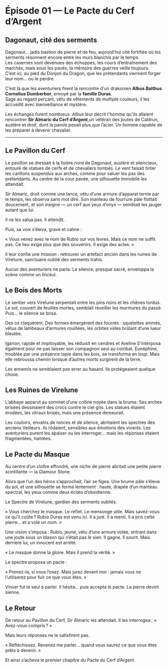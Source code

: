 # Épisode 01 — Le Pacte du Cerf d’Argent

## Dagonaut, cité des serments

Dagonaut… jadis bastion de pierre et de feu, aujourd’hui cité fortifiée où les serments résonnent encore entre les murs blanchis par le temps.  
Les casernes sont devenues des échoppes, les cours d’entraînement des marchés, mais sous les pavés, la mémoire des guerres veille toujours.  
C’est ici, au pied du Donjon du Dragon, que les prétendants viennent forger leur nom… ou le perdre.

C’est là que les aventuriers firent la rencontre d'un drakonien **Albus Balthus Cornelius Dumberbor**, envoyé par la **famille Duras**.  
Sage au regard perçant, vêtu de vêtements de multiple couleurs, il les accueillit avec bienveillance et mystère.

Les échanges furent nombreux. Albus leur décrit l'homme qu'ils allaient rencontrer **Sir Almaric du Cerf d’Argent**,un vétéran des joutes de Caldrun, austère et droit, dont la parole pesait plus que l’acier. Un homme capable de les préparer à devenir chevalier.  

---

## Le Pavillon du Cerf
Le pavillon se dressait à la lisière nord de Dagonaut, austère et silencieux, entouré de statues de cerfs et de chevaliers tombés. Le vent faisait tinter les carillons suspendus aux arches, comme pour saluer les pas des prétendants. Au centre de la cour pavée, une silhouette immobile les attendait.

Sir Almaric, droit comme une lance, vêtu d’une armure d’apparat ternie par le temps, les observa sans mot dire. Son manteau de fourrure pâle flottait doucement, et son insigne — un cerf aux yeux d’onyx — semblait les jauger autant que lui.

Il ne les salua pas. Il attendit.

Puis, sa voix s’éleva, grave et calme :

« Vous venez avec le nom de Rubio sur vos lèvres. Mais ce nom ne suffit pas. Ce lieu exige plus que des souvenirs. Il exige des actes. »

Il leur confia une mission : retrouver un artefact ancien dans les ruines de Virelune, sanctuaire oublié des serments trahis.

Aucun des aventuriers ne parla. Le silence, presque sacré, enveloppa la scène comme un linceul.

## Le Bois des Morts
Le sentier vers Virelune serpentait entre les pins noirs et les chênes tordus. Le sol, couvert de feuilles mortes, semblait réveiller les murmures du passé. Puis… le silence se brisa.

Des os claquèrent. Des formes émergèrent des fourrés : squelettes animés, vêtus de lambeaux d’armures rouillées, les orbites vides brûlant d’une lueur bleutée.

Igarion, rapide et impitoyable, les réduisit en cendres et Aveline S'interposa égalment pour ne pas laisser son compagnon seul au combat. Eunéphine, troublée par une présence tapie dans les bois, se transforma en loup. Mais elle rebroussa chemin lorsque d’autres morts surgirent de la terre.

Les ennemis ne semblaient pas errer au hasard. Ils protégeaient quelque chose.

## Les Ruines de Virelune
L’abbaye apparut au sommet d’une colline noyée dans la brume. Ses arches brisées dessinaient des crocs contre le ciel gris. Les statues étaient érodées, les vitraux brisés, mais une présence demeurait.

Les couloirs, envahis de ronces et de silence, abritaient les spectres des anciens Veilleurs. Ils rôdaient, sensibles aux émotions des vivants. Les aventuriers purent les apaiser ou les interroger… mais les réponses étaient fragmentées, hantées.

## Le Pacte du Masque
Au centre d’un cloître effondré, une niche de pierre abritait une petite pierre scintillante — la Glamour Stone.

Alors que l’un des héros s’approchait, l’air se figea. Une brume pâle s’éleva du sol, et une silhouette se forma lentement : haute, drapée d’un manteau spectral, les yeux comme deux éclats d’obsidienne.

Le Spectre de Virelune, gardien des serments oubliés.

« Vous cherchez le masque. Le reflet. Le mensonge utile. Mais savez-vous ce qu’il coûte ? Rubio Duras est venu ici. Il a juré. Il a menti. Il a pris cette pierre… et a volé un nom. »

Une vision s’imposa : Rubio, jeune, vêtu d’une armure volée, entrant dans une joute sous un blason qui n’était pas le sien. Il gagne. Il sourit. Mais derrière lui, un innocent est arrêté.

« Le masque donne la gloire. Mais il prend la vérité. »

Le spectre proposa un pacte :

« Prenez-la, si vous l’osez. Mais jurez devant moi : jamais vous ne l’utiliserez pour fuir ce que vous êtes. »

Vinver fut le seul à parler. Il hésita… puis accepta le pacte. La pierre devint sienne.

## Le Retour
De retour au Pavillon du Cerf, Sir Almaric les attendait. Il les interrogea : « Avez-vous compris ? »

Mais leurs réponses ne le satisfirent pas.

« Réfléchissez. Revenez me parler… quand vous saurez ce que vous êtes prêts à devenir. »

Et ainsi s’acheva le premier chapitre du Pacte du Cerf d’Argent.

